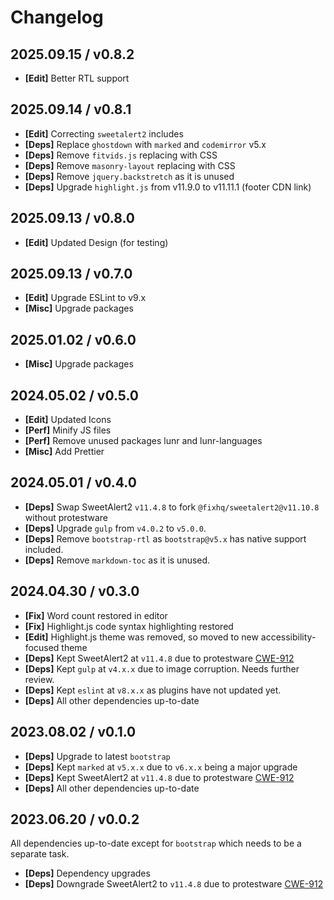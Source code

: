 # Changelog

## 2025.09.15 / v0.8.2

- **[Edit]** Better RTL support

## 2025.09.14 / v0.8.1

- **[Edit]** Correcting `sweetalert2` includes
- **[Deps]** Replace `ghostdown` with `marked` and `codemirror` v5.x
- **[Deps]** Remove `fitvids.js` replacing with CSS
- **[Deps]** Remove `masonry-layout` replacing with CSS
- **[Deps]** Remove `jquery.backstretch` as it is unused
- **[Deps]** Upgrade `highlight.js` from v11.9.0 to v11.11.1 (footer CDN link)

## 2025.09.13 / v0.8.0

- **[Edit]** Updated Design (for testing)

## 2025.09.13 / v0.7.0

- **[Edit]** Upgrade ESLint to v9.x
- **[Misc]** Upgrade packages

## 2025.01.02 / v0.6.0

- **[Misc]** Upgrade packages

## 2024.05.02 / v0.5.0

- **[Edit]** Updated Icons
- **[Perf]** Minify JS files
- **[Perf]** Remove unused packages lunr and lunr-languages
- **[Misc]** Add Prettier

## 2024.05.01 / v0.4.0

- **[Deps]** Swap SweetAlert2 `v11.4.8` to fork `@fixhq/sweetalert2@v11.10.8` without protestware
- **[Deps]** Upgrade `gulp` from `v4.0.2` to `v5.0.0`.
- **[Deps]** Remove `bootstrap-rtl` as `bootstrap@v5.x` has native support included.
- **[Deps]** Remove `markdown-toc` as it is unused.

## 2024.04.30 / v0.3.0

- **[Fix]** Word count restored in editor
- **[Fix]** Highlight.js code syntax highlighting restored
- **[Edit]** Highlight.js theme was removed, so moved to new accessibility-focused theme
- **[Deps]** Kept SweetAlert2 at `v11.4.8` due to protestware [CWE-912](https://github.com/advisories/GHSA-qq6h-5g6j-q3cm)
- **[Deps]** Kept `gulp` at `v4.x.x` due to image corruption. Needs further review.
- **[Deps]** Kept `eslint` at `v8.x.x` as plugins have not updated yet.
- **[Deps]** All other dependencies up-to-date

## 2023.08.02 / v0.1.0

- **[Deps]** Upgrade to latest `bootstrap`
- **[Deps]** Kept `marked` at `v5.x.x` due to `v6.x.x` being a major upgrade
- **[Deps]** Kept SweetAlert2 at `v11.4.8` due to protestware [CWE-912](https://github.com/advisories/GHSA-qq6h-5g6j-q3cm)
- **[Deps]** All other dependencies up-to-date

## 2023.06.20 / v0.0.2

All dependencies up-to-date except for `bootstrap` which needs to be a separate task.

- **[Deps]** Dependency upgrades
- **[Deps]** Downgrade SweetAlert2 to `v11.4.8` due to protestware [CWE-912](https://github.com/advisories/GHSA-qq6h-5g6j-q3cm)
